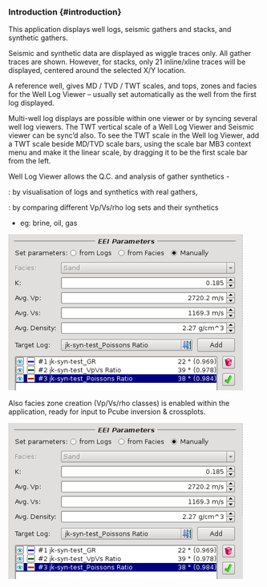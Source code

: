 ### Introduction {#introduction}

This application displays well logs, seismic gathers and stacks, and synthetic gathers.

Seismic and synthetic data are displayed as wiggle traces only. All gather traces are shown. However, for stacks, only 21 inline/xline traces will be displayed, centered around the selected X/Y location.

A reference well, gives MD / TVD / TWT scales, and tops, zones and facies for the Well Log Viewer – usually set automatically as the well from the first log displayed.

Multi-well log displays are possible within one viewer or by syncing several well log viewers. The TWT vertical scale of a Well Log Viewer and Seismic viewer can be sync’d also. To see the TWT scale in the Well log Viewer, add a TWT scale beside MD/TVD scale bars, using the scale bar MB3 context menu and make it the linear scale, by dragging it to be the first scale bar from the left.

Well Log Viewer allows the Q.C. and analysis of gather synthetics -

: by visualisation of logs and synthetics with real gathers,

: by comparing different Vp/Vs/rho log sets and their synthetics

- eg: brine, oil, gas

![](/assets/cusersjohanndesktopsharp-stuff.png)

Also facies zone creation (Vp/Vs/rho classes) is enabled within the application, ready for input to Pcube inversion &amp; crossplots.

![](/assets/cusersjohanndesktopsharp-stuff.png)